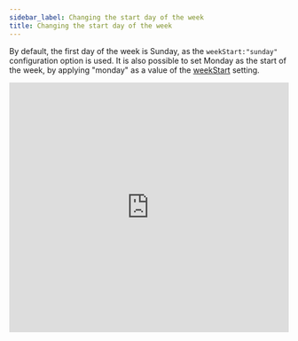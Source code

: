 ```yaml
---
sidebar_label: Changing the start day of the week
title: Changing the start day of the week
---
```


By default, the first day of the week is Sunday, as the `weekStart:"sunday"` configuration option is used. It is also possible to set Monday as the start of the week, by applying "monday" as a value of the [weekStart](calendar/api/calendar_weekstart_config.md) setting.

<iframe src="https://snippet.dhtmlx.com/kaxmurh9?mode=result" frameborder="0" class="snippet_iframe" width="100%" height="450"></iframe>

